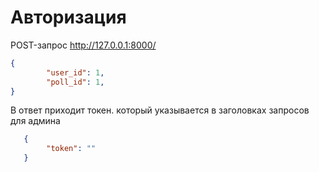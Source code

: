 Авторизация
===
POST-запрос http://127.0.0.1:8000/

```json
{
		"user_id": 1,
		"poll_id": 1,
}
```

В ответ приходит токен. который указывается в заголовках запросов для админа

```json
   {
   		"token": ""
   }
   ```

